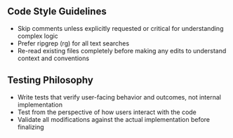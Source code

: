 ## Code Style Guidelines

- Skip comments unless explicitly requested or critical for understanding complex logic
- Prefer ripgrep (rg) for all text searches
- Re-read existing files completely before making any edits to understand context and conventions

## Testing Philosophy

- Write tests that verify user-facing behavior and outcomes, not internal implementation
- Test from the perspective of how users interact with the code
- Validate all modifications against the actual implementation before finalizing
